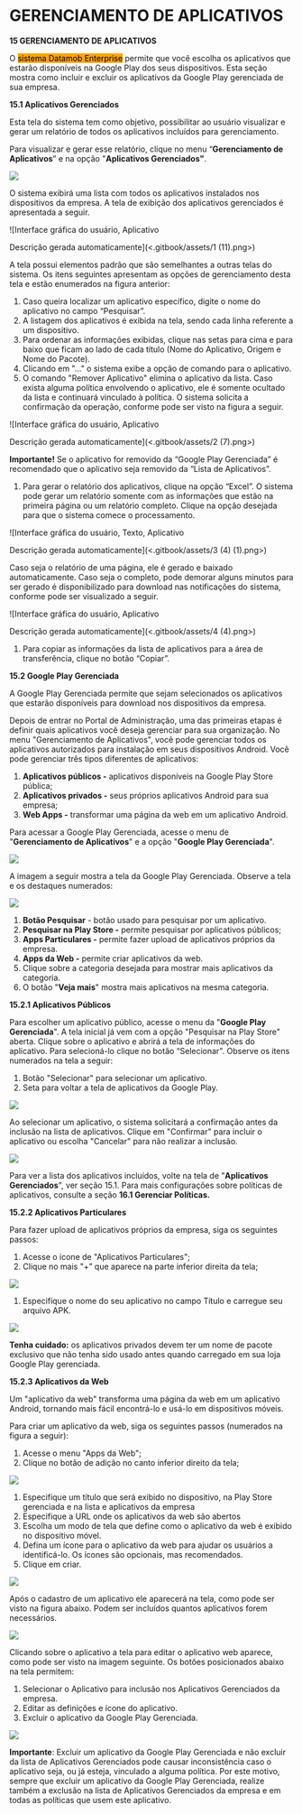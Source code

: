 # GERENCIAMENTO DE APLICATIVOS

**15 GERENCIAMENTO DE APLICATIVOS**

O <mark style="background-color:orange;">sistema Datamob Enterprise</mark> permite que você escolha os aplicativos que estarão disponíveis na Google Play dos seus dispositivos. Esta seção mostra como incluir e excluir os aplicativos da Google Play gerenciada de sua empresa.

**15.1 Aplicativos Gerenciados**

Esta tela do sistema tem como objetivo, possibilitar ao usuário visualizar e gerar um relatório de todos os aplicativos incluídos para gerenciamento.

Para visualizar e gerar esse relatório, clique no menu “**Gerenciamento de Aplicativos**” e na opção "**Aplicativos Gerenciados"**.

![](<.gitbook/assets/0 (12).png>)

O sistema exibirá uma lista com todos os aplicativos instalados nos dispositivos da empresa. A tela de exibição dos aplicativos gerenciados é apresentada a seguir.

![Interface gráfica do usuário, Aplicativo

Descrição gerada automaticamente](<.gitbook/assets/1 (11).png>)

A tela possui elementos padrão que são semelhantes a outras telas do sistema. Os itens seguintes apresentam as opções de gerenciamento desta tela e estão enumerados na figura anterior:

1. Caso queira localizar um aplicativo específico, digite o nome do aplicativo no campo “Pesquisar”.
2. A listagem dos aplicativos é exibida na tela, sendo cada linha referente a um dispositivo.
3. Para ordenar as informações exibidas, clique nas setas para cima e para baixo que ficam ao lado de cada título (Nome do Aplicativo, Origem e Nome do Pacote).
4. Clicando em "..." o sistema exibe a opção de comando para o aplicativo.
5. O comando "Remover Aplicativo" elimina o aplicativo da lista. Caso exista alguma política envolvendo o aplicativo, ele é somente ocultado da lista e continuará vinculado à política. O sistema solicita a confirmação da operação, conforme pode ser visto na figura a seguir.

![Interface gráfica do usuário, Aplicativo

Descrição gerada automaticamente](<.gitbook/assets/2 (7).png>)

**Importante!** Se o aplicativo for removido da “Google Play Gerenciada” é recomendado que o aplicativo seja removido da “Lista de Aplicativos”.

1. Para gerar o relatório dos aplicativos, clique na opção “Excel”. O sistema pode gerar um relatório somente com as informações que estão na primeira página ou um relatório completo. Clique na opção desejada para que o sistema comece o processamento.

![Interface gráfica do usuário, Texto, Aplicativo

Descrição gerada automaticamente](<.gitbook/assets/3 (4) (1).png>)

Caso seja o relatório de uma página, ele é gerado e baixado automaticamente. Caso seja o completo, pode demorar alguns minutos para ser gerado é disponibilizado para download nas notificações do sistema, conforme pode ser visualizado a seguir.

![Interface gráfica do usuário, Aplicativo

Descrição gerada automaticamente](<.gitbook/assets/4 (4).png>)

1. Para copiar as informações da lista de aplicativos para a área de transferência, clique no botão “Copiar”.

**15.2 Google Play Gerenciada**

A Google Play Gerenciada permite que sejam selecionados os aplicativos que estarão disponíveis para download nos dispositivos da empresa.

Depois de entrar no Portal de Administração, uma das primeiras etapas é definir quais aplicativos você deseja gerenciar para sua organização. No menu "Gerenciamento de Aplicativos", você pode gerenciar todos os aplicativos autorizados para instalação em seus dispositivos Android. Você pode gerenciar três tipos diferentes de aplicativos:

1. **Aplicativos públicos -** aplicativos disponíveis na Google Play Store pública;
2. **Aplicativos privados -** seus próprios aplicativos Android para sua empresa;
3. **Web Apps -** transformar uma página da web em um aplicativo Android.

Para acessar a Google Play Gerenciada, acesse o menu de "**Gerenciamento de Aplicativos**" e a opção "**Google Play Gerenciada**".

![](<.gitbook/assets/5 (3).png>)

A imagem a seguir mostra a tela da Google Play Gerenciada. Observe a tela e os destaques numerados:

![](<.gitbook/assets/6 (3).png>)

1. **Botão Pesquisar** - botão usado para pesquisar por um aplicativo.
2. **Pesquisar na Play Store -** permite pesquisar por aplicativos públicos;
3. **Apps Particulares -** permite fazer upload de aplicativos próprios da empresa.
4. **Apps da Web -** permite criar aplicativos da web.
5. Clique sobre a categoria desejada para mostrar mais aplicativos da categoria.
6. O botão "**Veja mais**" mostra mais aplicativos na mesma categoria.

**15.2.1 Aplicativos Públicos**

Para escolher um aplicativo público, acesse o menu da "**Google Play Gerenciada**". A tela inicial já vem com a opção "Pesquisar na Play Store" aberta. Clique sobre o aplicativo e abrirá a tela de informações do aplicativo. Para selecioná-lo clique no botão “Selecionar". Observe os itens numerados na tela a seguir:

1. Botão "Selecionar" para selecionar um aplicativo.
2. Seta para voltar a tela de aplicativos da Google Play.

![](<.gitbook/assets/7 (4).png>)

Ao selecionar um aplicativo, o sistema solicitará a confirmação antes da inclusão na lista de aplicativos. Clique em "Confirmar" para incluir o aplicativo ou escolha "Cancelar" para não realizar a inclusão.

![](<.gitbook/assets/8 (4).png>)

Para ver a lista dos aplicativos incluídos, volte na tela de "**Aplicativos Gerenciados**", ver seção 15.1. Para mais configurações sobre políticas de aplicativos, consulte a seção **16.1 Gerenciar Políticas.**

**15.2.2 Aplicativos Particulares**

Para fazer upload de aplicativos próprios da empresa, siga os seguintes passos:

1. Acesse o ícone de "Aplicativos Particulares";
2. Clique no mais "+” que aparece na parte inferior direita da tela;

![](<.gitbook/assets/9 (3).png>)

1. Especifique o nome do seu aplicativo no campo Título e carregue seu arquivo APK.

![](<.gitbook/assets/10 (3).png>)

**Tenha cuidado:** os aplicativos privados devem ter um nome de pacote exclusivo que não tenha sido usado antes quando carregado em sua loja Google Play gerenciada.

**15.2.3 Aplicativos da Web**

Um "aplicativo da web" transforma uma página da web em um aplicativo Android, tornando mais fácil encontrá-lo e usá-lo em dispositivos móveis.

Para criar um aplicativo da web, siga os seguintes passos (numerados na figura a seguir):

1. Acesse o menu "Apps da Web";
2. Clique no botão de adição no canto inferior direito da tela;

![](<.gitbook/assets/11 (2).png>)

1. Especifique um título que será exibido no dispositivo, na Play Store gerenciada e na lista e aplicativos da empresa
2. Especifique a URL onde os aplicativos da web são abertos
3. Escolha um modo de tela que define como o aplicativo da web é exibido no dispositivo móvel.
4. Defina um ícone para o aplicativo da web para ajudar os usuários a identificá-lo. Os ícones são opcionais, mas recomendados.
5. Clique em criar.

![](<.gitbook/assets/12 (2).png>)

Após o cadastro de um aplicativo ele aparecerá na tela, como pode ser visto na figura abaixo. Podem ser incluídos quantos aplicativos forem necessários.

![](<.gitbook/assets/13 (2).png>)

Clicando sobre o aplicativo a tela para editar o aplicativo web aparece, como pode ser visto na imagem seguinte. Os botões posicionados abaixo na tela permitem:

1. Selecionar o Aplicativo para inclusão nos Aplicativos Gerenciados da empresa.
2. Editar as definições e ícone do aplicativo.
3. Excluir o aplicativo da Google Play Gerenciada.

![](<.gitbook/assets/14 (2).png>)

**Importante**: Excluir um aplicativo da Google Play Gerenciada e não excluir da lista de Aplicativos Gerenciados pode causar inconsistência caso o aplicativo seja, ou já esteja, vinculado a alguma política. Por este motivo, sempre que excluir um aplicativo da Google Play Gerenciada, realize também a exclusão na lista de Aplicativos Gerenciados da empresa e em todas as políticas que usem este aplicativo.
